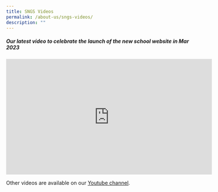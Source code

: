 ```yaml
---
title: SNGS Videos
permalink: /about-us/sngs-videos/
description: ""
---
```

##### **Our latest video to celebrate the launch of the new school website in Mar 2023**

<iframe width="560" height="315" src="https://www.youtube.com/embed/fCfgyZyeSDw" title="YouTube video player" frameborder="0" allow="accelerometer; autoplay; clipboard-write; encrypted-media; gyroscope; picture-in-picture; web-share" allowfullscreen></iframe>

Other videos are available on our [Youtube channel](https://www.youtube.com/channel/UCpXuHO6AYc_aI3WHXjh9OIw).